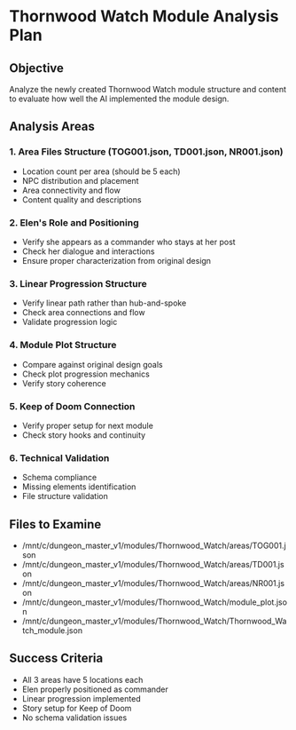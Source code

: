 # Thornwood Watch Module Analysis Plan

## Objective
Analyze the newly created Thornwood Watch module structure and content to evaluate how well the AI implemented the module design.

## Analysis Areas

### 1. Area Files Structure (TOG001.json, TD001.json, NR001.json)
- Location count per area (should be 5 each)
- NPC distribution and placement
- Area connectivity and flow
- Content quality and descriptions

### 2. Elen's Role and Positioning
- Verify she appears as a commander who stays at her post
- Check her dialogue and interactions
- Ensure proper characterization from original design

### 3. Linear Progression Structure
- Verify linear path rather than hub-and-spoke
- Check area connections and flow
- Validate progression logic

### 4. Module Plot Structure
- Compare against original design goals
- Check plot progression mechanics
- Verify story coherence

### 5. Keep of Doom Connection
- Verify proper setup for next module
- Check story hooks and continuity

### 6. Technical Validation
- Schema compliance
- Missing elements identification
- File structure validation

## Files to Examine
- /mnt/c/dungeon_master_v1/modules/Thornwood_Watch/areas/TOG001.json
- /mnt/c/dungeon_master_v1/modules/Thornwood_Watch/areas/TD001.json
- /mnt/c/dungeon_master_v1/modules/Thornwood_Watch/areas/NR001.json
- /mnt/c/dungeon_master_v1/modules/Thornwood_Watch/module_plot.json
- /mnt/c/dungeon_master_v1/modules/Thornwood_Watch/Thornwood_Watch_module.json

## Success Criteria
- All 3 areas have 5 locations each
- Elen properly positioned as commander
- Linear progression implemented
- Story setup for Keep of Doom
- No schema validation issues